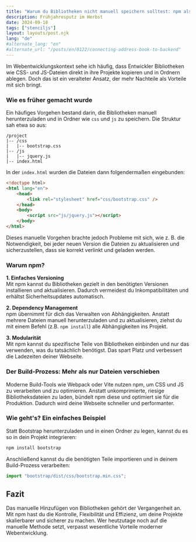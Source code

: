 ```yaml
---
title: "Warum du Bibliotheken nicht manuell speichern solltest: npm als bessere Lösung"
description: Frühjahresputz im Herbst
date: 2024-09-18
tags: ["stenciljs"]
layout: layouts/post.njk
lang: "de"
#alternate_lang: "en"
#alternate_url: "/posts/en/0122/connecting-address-book-to-backend"
---
```


Im Webentwicklungskontext sehe ich häufig, dass Entwickler Bibliotheken wie CSS- und JS-Dateien direkt in ihre Projekte kopieren und in Ordnern ablegen. Doch das ist ein veralteter Ansatz, der mehr Nachteile als Vorteile mit sich bringt. <!-- endOfPreview -->

### Wie es früher gemacht wurde

Ein häufiges Vorgehen bestand darin, die Bibliotheken manuell herunterzuladen und in Ordner wie `css` und `js` zu speichern. Die Struktur sah etwa so aus:

```
/project
|-- /css
|   |-- bootstrap.css
|-- /js
|   |-- jquery.js
|-- index.html
```

In der `index.html` wurden die Dateien dann folgendermaßen eingebunden:

```html
<!doctype html>
<html lang="en">
    <head>
        <link rel="stylesheet" href="css/bootstrap.css" />
    </head>
    <body>
        <script src="js/jquery.js"></script>
    </body>
</html>
```

Dieses manuelle Vorgehen brachte jedoch Probleme mit sich, wie z. B. die Notwendigkeit, bei jeder neuen Version die Dateien zu aktualisieren und sicherzustellen, dass sie korrekt verlinkt und geladen werden.

### Warum npm?

**1. Einfaches Versioning**  
Mit npm kannst du Bibliotheken gezielt in den benötigten Versionen installieren und aktualisieren. Dadurch vermeidest du Inkompatibilitäten und erhältst Sicherheitsupdates automatisch.

**2. Dependency Management**  
npm übernimmt für dich das Verwalten von Abhängigkeiten. Anstatt mehrere Dateien manuell herunterzuladen und zu aktualisieren, ziehst du mit einem Befehl (z.B. `npm install`) alle Abhängigkeiten ins Projekt.

**3. Modularität**  
Mit npm kannst du spezifische Teile von Bibliotheken einbinden und nur das verwenden, was du tatsächlich benötigst. Das spart Platz und verbessert die Ladezeiten deiner Webseite.

### Der Build-Prozess: Mehr als nur Dateien verschieben

Moderne Build-Tools wie Webpack oder Vite nutzen npm, um CSS und JS zu verarbeiten und zu optimieren. Anstatt unkomprimierte, riesige Bibliotheksdateien zu laden, bündelt npm diese und optimiert sie für die Produktion. Dadurch wird deine Webseite schneller und performanter.

### Wie geht's? Ein einfaches Beispiel

Statt Bootstrap herunterzuladen und in einen Ordner zu legen, kannst du es so in dein Projekt integrieren:

```bash
npm install bootstrap
```

Anschließend kannst du die benötigten Teile importieren und in deinem Build-Prozess verarbeiten:

```javascript
import "bootstrap/dist/css/bootstrap.min.css";
```

## Fazit

Das manuelle Hinzufügen von Bibliotheken gehört der Vergangenheit an. Mit npm hast du die Kontrolle, Flexibilität und Effizienz, um deine Projekte skalierbarer und sicherer zu machen. Wer heutzutage noch auf die manuelle Methode setzt, verpasst wesentliche Vorteile moderner Webentwicklung.
